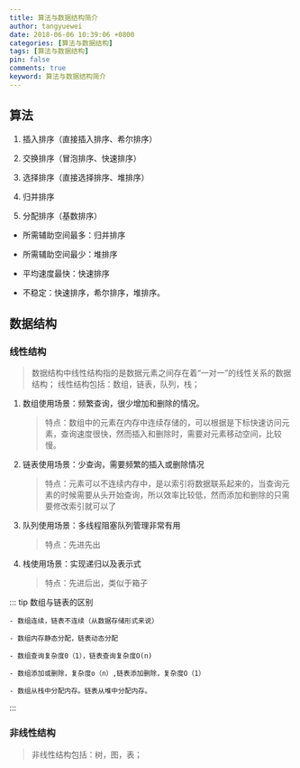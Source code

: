 ```yaml
---
title: 算法与数据结构简介
author: tangyuewei
date: 2018-06-06 10:39:06 +0800
categories: [算法与数据结构]
tags: [算法与数据结构]
pin: false
comments: true
keyword: 算法与数据结构简介
---
```


## 算法

1. 插入排序（直接插入排序、希尔排序）

2. 交换排序（冒泡排序、快速排序）

3. 选择排序（直接选择排序、堆排序）

4. 归并排序

5. 分配排序（基数排序）

- 所需辅助空间最多：归并排序

- 所需辅助空间最少：堆排序

- 平均速度最快：快速排序

- 不稳定：快速排序，希尔排序，堆排序。

## 数据结构

### 线性结构

> 数据结构中线性结构指的是数据元素之间存在着“一对一”的线性关系的数据结构；
> 线性结构包括：数组，链表，队列，栈；

1. 数组使用场景：频繁查询，很少增加和删除的情况。
   > 特点：数组中的元素在内存中连续存储的，可以根据是下标快速访问元素，查询速度很快，然而插入和删除时，需要对元素移动空间，比较慢。

2. 链表使用场景：少查询，需要频繁的插入或删除情况
   > 特点：元素可以不连续内存中，是以索引将数据联系起来的，当查询元素的时候需要从头开始查询，所以效率比较低，然而添加和删除的只需要修改索引就可以了

3. 队列使用场景：多线程阻塞队列管理非常有用
   > 特点：先进先出

4. 栈使用场景：实现递归以及表示式
   >特点：先进后出，类似于箱子

::: tip 数组与链表的区别

    - 数组连续，链表不连续（从数据存储形式来说）

    - 数组内存静态分配，链表动态分配

    - 数组查询复杂度0（1），链表查询复杂度O(n)

    - 数组添加或删除，复杂度o（n）,链表添加删除，复杂度O（1）

    - 数组从栈中分配内存。链表从堆中分配内存。
:::

### 非线性结构

> 非线性结构包括：树，图，表；
